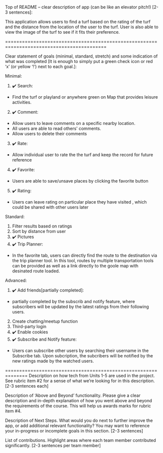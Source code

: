 
Top of README – clear description of app (can be like an elevator pitch!) [2-3 sentences]:

This application allows users to find a turf based on the rating of the turf and the distance from the location of the user to the turf. User is also able to view the image of the turf to see if it fits their preference.

==========================================================================================

Clear statement of goals (minimal, standard, stretch) and some indication of what was completed [It is enough to simply put a green check icon or red ‘x’ (or yellow ‘!’) next to each goal.]:

Minimal:

1. :heavy_check_mark: Search: 
  - Find the turf or playland or anywhere green on Map that provides leisure activities.
2. :heavy_check_mark: Comment: 
  - Allow users to leave comments on a specific nearby location.
  - All users are able to read others' comments.
  - Allow users to delete their comments
3. :heavy_check_mark: Rate:
  - Allow individual user to rate the the turf and keep the record for future reference
4. :heavy_check_mark: Favorite:
  - Users are able to save/unsave places by clicking the favorite button
5. :heavy_check_mark: Rating:
  - Users can leave rating on particular place they have visited , which could be shared with other users later
 
 

Standard:

1.  Filter results based on ratings
2.  Sort by distance from user
3. :heavy_check_mark: Pictures
4. :heavy_check_mark: Trip Planner:
  - In the favorite tab, users can directly find the route to the destination via the trip planner tool. In this tool, routes by multiple transportation tools can be provided as well as a link directly to the goole map with desinated route loaded.


Advanced:

1. :heavy_check_mark: Add friends[partially completed]:
  - partially completed by the subscrib and notify feature, where subscribers will be updated by the latest ratings from their following users. 
2. Create chatting/meetup function
3. Third-party login
4. :heavy_check_mark: Enable cookies
5. :heavy_check_mark: Subscribe and Notify feature:
  - Users can subscribe other users by searching their username in the Subscribe tab. Upon subcription, the subcribers will be notified by the new ratings made by the watched users.

==============================================================
Description on how tech from Units 1-5 are used in the project. See rubric item #2 for a sense of what we’re looking for in this description. [2-3 sentences each]

Description of ‘Above and Beyond’ functionality. Please give a clear description and in-depth explanation of how you went above and beyond the requirements of the course. This will help us awards marks for rubric item #4.

Description of Next Steps. What would you do next to further improve the app, or add additional relevant functionality? You may want to reference your in-progress or incomplete goals in this section. [2-3 sentences]

List of contributions. Highlight areas where each team member contributed significantly. [2-3 sentences per team member]

